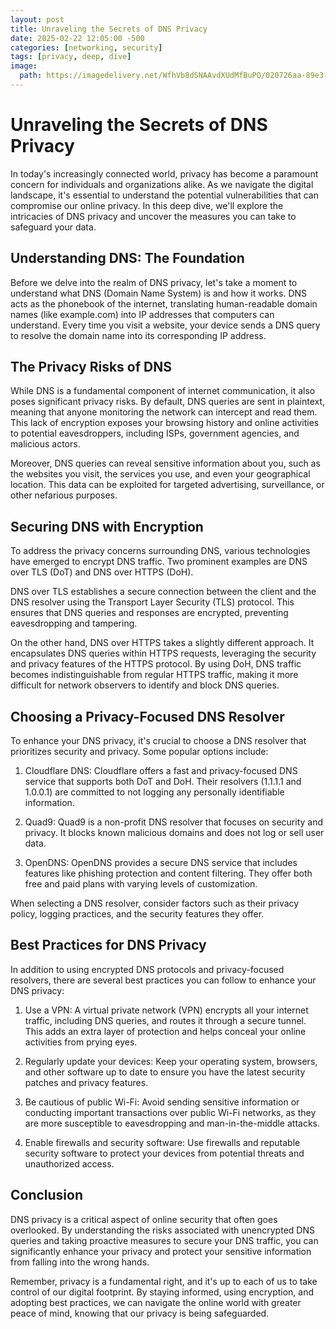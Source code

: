 ```yaml
---
layout: post
title: Unraveling the Secrets of DNS Privacy
date: 2025-02-22 12:05:00 -500
categories: [networking, security] 
tags: [privacy, deep, dive]
image:
  path: https://imagedelivery.net/WfhVb8dSNAAvdXUdMfBuPQ/020726aa-89e3-44a1-f26b-034457755500/public
---
```


# Unraveling the Secrets of DNS Privacy

In today's increasingly connected world, privacy has become a paramount concern for individuals and organizations alike. As we navigate the digital landscape, it's essential to understand the potential vulnerabilities that can compromise our online privacy. In this deep dive, we'll explore the intricacies of DNS privacy and uncover the measures you can take to safeguard your data.



## Understanding DNS: The Foundation

Before we delve into the realm of DNS privacy, let's take a moment to understand what DNS (Domain Name System) is and how it works. DNS acts as the phonebook of the internet, translating human-readable domain names (like example.com) into IP addresses that computers can understand. Every time you visit a website, your device sends a DNS query to resolve the domain name into its corresponding IP address.

## The Privacy Risks of DNS

While DNS is a fundamental component of internet communication, it also poses significant privacy risks. By default, DNS queries are sent in plaintext, meaning that anyone monitoring the network can intercept and read them. This lack of encryption exposes your browsing history and online activities to potential eavesdroppers, including ISPs, government agencies, and malicious actors.

Moreover, DNS queries can reveal sensitive information about you, such as the websites you visit, the services you use, and even your geographical location. This data can be exploited for targeted advertising, surveillance, or other nefarious purposes.

## Securing DNS with Encryption

To address the privacy concerns surrounding DNS, various technologies have emerged to encrypt DNS traffic. Two prominent examples are DNS over TLS (DoT) and DNS over HTTPS (DoH).

DNS over TLS establishes a secure connection between the client and the DNS resolver using the Transport Layer Security (TLS) protocol. This ensures that DNS queries and responses are encrypted, preventing eavesdropping and tampering.

On the other hand, DNS over HTTPS takes a slightly different approach. It encapsulates DNS queries within HTTPS requests, leveraging the security and privacy features of the HTTPS protocol. By using DoH, DNS traffic becomes indistinguishable from regular HTTPS traffic, making it more difficult for network observers to identify and block DNS queries.




## Choosing a Privacy-Focused DNS Resolver

To enhance your DNS privacy, it's crucial to choose a DNS resolver that prioritizes security and privacy. Some popular options include:

1. Cloudflare DNS: Cloudflare offers a fast and privacy-focused DNS service that supports both DoT and DoH. Their resolvers (1.1.1.1 and 1.0.0.1) are committed to not logging any personally identifiable information.

2. Quad9: Quad9 is a non-profit DNS resolver that focuses on security and privacy. It blocks known malicious domains and does not log or sell user data.

3. OpenDNS: OpenDNS provides a secure DNS service that includes features like phishing protection and content filtering. They offer both free and paid plans with varying levels of customization.

When selecting a DNS resolver, consider factors such as their privacy policy, logging practices, and the security features they offer.

## Best Practices for DNS Privacy

In addition to using encrypted DNS protocols and privacy-focused resolvers, there are several best practices you can follow to enhance your DNS privacy:

1. Use a VPN: A virtual private network (VPN) encrypts all your internet traffic, including DNS queries, and routes it through a secure tunnel. This adds an extra layer of protection and helps conceal your online activities from prying eyes.

2. Regularly update your devices: Keep your operating system, browsers, and other software up to date to ensure you have the latest security patches and privacy features.

3. Be cautious of public Wi-Fi: Avoid sending sensitive information or conducting important transactions over public Wi-Fi networks, as they are more susceptible to eavesdropping and man-in-the-middle attacks.

4. Enable firewalls and security software: Use firewalls and reputable security software to protect your devices from potential threats and unauthorized access.

## Conclusion

DNS privacy is a critical aspect of online security that often goes overlooked. By understanding the risks associated with unencrypted DNS queries and taking proactive measures to secure your DNS traffic, you can significantly enhance your privacy and protect your sensitive information from falling into the wrong hands.

Remember, privacy is a fundamental right, and it's up to each of us to take control of our digital footprint. By staying informed, using encryption, and adopting best practices, we can navigate the online world with greater peace of mind, knowing that our privacy is being safeguarded.